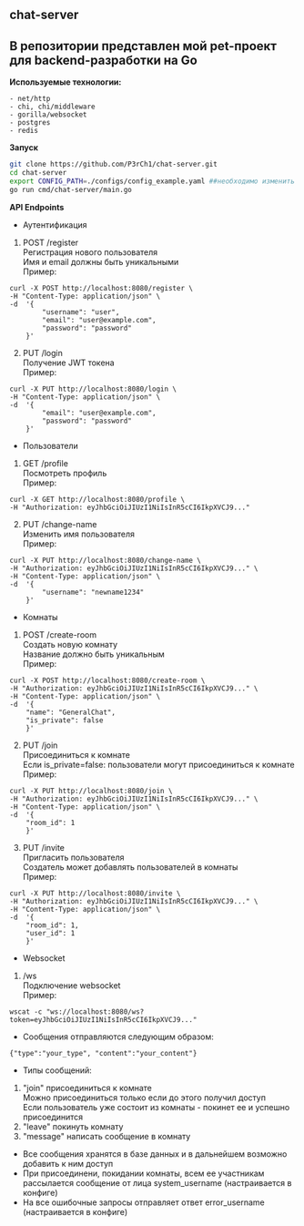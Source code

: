 ## chat-server
## В репозитории представлен мой pet-проект для backend-разработки на Go
**Используемые технологии:** 

```
- net/http
- chi, chi/middleware
- gorilla/websocket
- postgres
- redis
```

**Запуск**
```bash
git clone https://github.com/P3rCh1/chat-server.git
cd chat-server
export CONFIG_PATH=./configs/config_example.yaml ##необходимо изменить файл под систему
go run cmd/chat-server/main.go
```

**API Endpoints**

- Аутентификация

1) POST	/register  
Регистрация нового пользователя  
Имя и email должны быть уникальными  
Пример:
```
curl -X POST http://localhost:8080/register \
-H "Content-Type: application/json" \
-d  '{
        "username": "user",
        "email": "user@example.com",
        "password": "password"
    }'
```

2) PUT 	/login  
Получение JWT токена  
Пример:
```
curl -X PUT http://localhost:8080/login \
-H "Content-Type: application/json" \
-d  '{
        "email": "user@example.com",
        "password": "password"
    }'
```

- Пользователи  
1) GET	/profile  
Посмотреть профиль  
Пример:
```
curl -X GET http://localhost:8080/profile \
-H "Authorization: eyJhbGciOiJIUzI1NiIsInR5cCI6IkpXVCJ9..."
```

2) PUT	/change-name  
Изменить имя пользователя  
Пример:  
```
curl -X PUT http://localhost:8080/change-name \
-H "Authorization: eyJhbGciOiJIUzI1NiIsInR5cCI6IkpXVCJ9..." \
-H "Content-Type: application/json" \
-d  '{
        "username": "newname1234"
    }'
```

- Комнаты  
1) POST	/create-room  
Создать новую комнату  
Название должно быть уникальным  
Пример:
```
curl -X POST http://localhost:8080/create-room \
-H "Authorization: eyJhbGciOiJIUzI1NiIsInR5cCI6IkpXVCJ9..." \
-H "Content-Type: application/json" \
-d  '{
    "name": "GeneralChat",
    "is_private": false
    }'
```

2) PUT	    /join  
Присоединиться к комнате  
Если is_private=false: пользователи могут присоединиться к комнате  
Пример:
```
curl -X PUT http://localhost:8080/join \
-H "Authorization: eyJhbGciOiJIUzI1NiIsInR5cCI6IkpXVCJ9..." \
-H "Content-Type: application/json" \
-d  '{
    "room_id": 1
    }'
```

3) PUT	    /invite  
Пригласить пользователя  
Создатель может добавлять пользователей в комнаты  
Пример:
```
curl -X PUT http://localhost:8080/invite \
-H "Authorization: eyJhbGciOiJIUzI1NiIsInR5cCI6IkpXVCJ9..." \
-H "Content-Type: application/json" \
-d  '{
    "room_id": 1,
    "user_id": 1
    }'
```

- Websocket  
1) /ws  
Подключение websocket  
Пример:
```
wscat -c "ws://localhost:8080/ws?token=eyJhbGciOiJIUzI1NiIsInR5cCI6IkpXVCJ9..."
```

- Сообщения отправляются следующим образом:
```
{"type":"your_type", "content":"your_content"}
```
- Типы сообщений:
1) "join" присоединиться к комнате  
Можно присоединиться только если до этого получил доступ  
Если пользователь уже состоит из комнаты - покинет ее и успешно присоединится  
2) "leave" покинуть комнату  
3) "message" написать сообщение в комнату

- Все сообщения хранятся в базе данных и в дальнейшем возможно добавить к ним доступ  
- При присоединени, покидании комнаты, всем ее участникам рассылается сообщение от лица system_username (настраивается в конфиге)  
- На все ошибочные запросы отправляет ответ error_username (настраивается в конфиге)